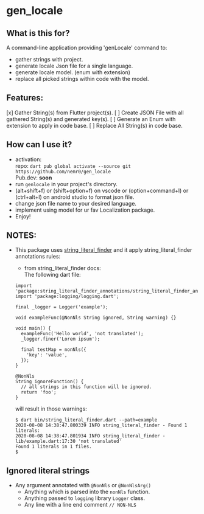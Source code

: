 # gen_locale

## What is this for?

A command-line application providing 'genLocale' command to:

- gather strings with project.
- generate locale Json file for a single language.
- generate locale model. (enum with extension)
- replace all picked strings within code with the model.

## Features:

[x] Gather String(s) from Flutter project(s).
[ ] Create JSON File with all gathered String(s) and generated key(s).
[ ] Generate an Enum with extension to apply in code base.
[ ] Replace All String(s) in code base.

## How can I use it?

- activation:  
  repo:  ```dart pub global activate --source git https://github.com/nemr0/gen_locale```  
  Pub.dev: **soon**
- run `genlocale` in your project's directory.
- (alt+shift+f) or (shift+option+f) on vscode or (option+command+l) or (ctrl+alt+l) on android studio to format json file.
- change json file name to your desired language.
- implement using model for ur fav Localization package.
- Enjoy!

## NOTES:

- This package uses [string_literal_finder](https://github.com/hpoul/string_literal_finder/tree/master/packages/string_literal_finder)  and it apply string_literal_finder annotations rules:
  - from string_literal_finder docs:  
    The following dart file:
  ```  
  import 'package:string_literal_finder_annotations/string_literal_finder_annotations.dart';
  import 'package:logging/logging.dart';

  final _logger = Logger('example');

  void exampleFunc(@NonNls String ignored, String warning) {}

  void main() {
    exampleFunc('Hello world', 'not translated');
    _logger.finer('Lorem ipsum');

    final testMap = nonNls({
      'key': 'value',
    });
  }

  @NonNls
  String ignoreFunction() {
    // all strings in this function will be ignored.
    return 'foo';
  }
  ```  

  will result in those warnings:

  ```shell
  $ dart bin/string_literal_finder.dart --path=example
  2020-08-08 14:38:47.800339 INFO string_literal_finder - Found 1 literals:
  2020-08-08 14:38:47.801934 INFO string_literal_finder - lib/example.dart:17:30 'not translated'
  Found 1 literals in 1 files.
  $ 
  ```

## Ignored literal strings

* Any argument annotated with `@NonNls` or `@NonNlsArg()`
  * Anything which is parsed into the `nonNls` function.
  * Anything passed to `logging` library `Logger` class.
  * Any line with a line end comment `// NON-NLS`
